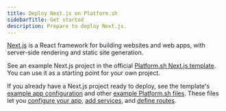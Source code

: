 ```yaml
---
title: Deploy Next.js on Platform.sh
sidebarTitle: Get started
description: Prepare to deploy Next.js.
---
```


[Next.js](https://nextjs.org/) is a React framework for building websites and web apps,
with server-side rendering and static site generation.

See an example Next.js project in the official [Platform.sh Next.js template](https://github.com/platformsh-templates/nextjs).
You can use it as a starting point for your own project.

If you already have a Next.js project ready to deploy,
see the template's [example app configuration](https://github.com/platformsh-templates/nextjs/blob/master/.platform.app.yaml)
and other [example Platform.sh files](https://github.com/platformsh-templates/nextjs/tree/master/.platform).
These files let you [configure your app](../../create-apps/_index.md),
[add services](../../add-services/_index.md), and [define routes](../../define-routes/_index.md).
